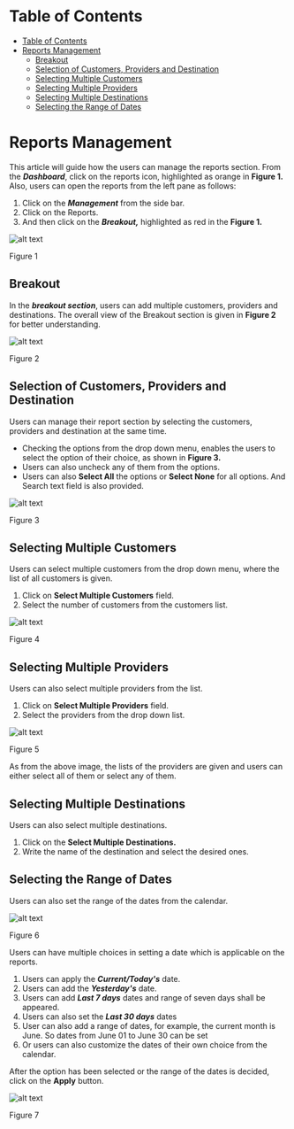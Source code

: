 # Table of Contents

* [Table of Contents](#table-of-contents)
* [Reports Management](#reports-management)
    * [Breakout](#breakout)
    * [Selection of Customers, Providers and Destination](#selection-of-customers-providers-and-destination)
    * [Selecting Multiple Customers](#selecting-multiple-customers)
    * [Selecting Multiple Providers](#selecting-multiple-providers)
    * [Selecting Multiple Destinations](#selecting-multiple-destinations)
    * [Selecting the Range of Dates](#selecting-the-range-of-dates)

# Reports Management

This article will guide how the users can manage the reports section. 
From the **_Dashboard_**, click on the reports icon, highlighted as orange in **Figure 1.** Also, users can open the reports from the left pane as follows:

1.	Click on the **_Management_** from the side bar.
2.	Click on the Reports.
3.	And then click on the **_Breakout,_** highlighted as red in the **Figure 1.**
 
![alt text][dashboard]

Figure 1

## Breakout

In the **_breakout section_**, users can add multiple customers, providers and destinations. The overall view of the Breakout section is given in **Figure 2** for better understanding. 
 
![alt text][breakout]

Figure 2

## Selection of Customers, Providers and Destination 

Users can manage their report section by selecting the customers, providers and destination at the same time.

* Checking the options from the drop down menu, enables the users to select the option of their choice, as shown in **Figure 3.**
* Users can also uncheck any of them from the options. 
* Users can also **Select All** the options or **Select None** for all options. And Search text field is also provided. 
 
![alt text][selection]

Figure 3

## Selecting Multiple Customers

Users can select multiple customers from the drop down menu, where the list of all customers is given.

1.	Click on **Select Multiple Customers** field.
2.	Select the number of customers from the customers list.
 
![alt text][multiple-customers]

Figure 4

## Selecting Multiple Providers

Users can also select multiple providers from the list.

1.	Click on **Select Multiple Providers** field.
2.	Select the providers from the drop down list.
 
![alt text][multiple-providers]

Figure 5

As from the above image, the lists of the providers are given and users can either select all of them or select any of them.

## Selecting Multiple Destinations

Users can also select multiple destinations.

1.	Click on the **Select Multiple Destinations.**
2.	Write the name of the destination and select the desired ones.

## Selecting the Range of Dates

Users can also set the range of the dates from the calendar. 
 
![alt text][dates]

Figure 6

Users can have multiple choices in setting a date which is applicable on the reports.

1. Users can apply the **_Current/Today's_** date.
2. Users can add the **_Yesterday's_** date.
3. Users can add **_Last 7 days_** dates and range of seven days shall be appeared.
4. Users can also set the **_Last 30 days_** dates
5. User can also add a range of dates, for example, the current month is June. So dates from June 01 to June 30 can be set
6. Or users can also customize the dates of their own choice from the calendar.

After the option has been selected or the range of the dates is decided, click on the **Apply** button.
 
![alt text][dates]

Figure 7

[dashboard]: https://raw.githubusercontent.com/digipigeon/connexcs-user-docs/master/img/dashboard.png "Dashboard"
[breakout]: https://raw.githubusercontent.com/digipigeon/connexcs-user-docs/master/img/breakout.png "Breakout"
[multiple-customers]: https://raw.githubusercontent.com/digipigeon/connexcs-user-docs/master/img/multiple.png "Multiple Customers"
[multiple-providers]: https://raw.githubusercontent.com/digipigeon/connexcs-user-docs/master/img/multiple2.png "Multiple Providers"
[selection]: https://raw.githubusercontent.com/digipigeon/connexcs-user-docs/master/img/selection.png "Selection"
[dates]: https://raw.githubusercontent.com/digipigeon/connexcs-user-docs/master/img/dates.png "Dates"
